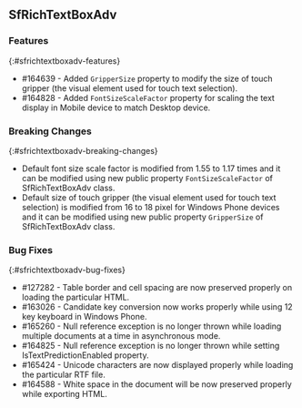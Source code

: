 ## SfRichTextBoxAdv

### Features
{:#sfrichtextboxadv-features}
* \#164639 - Added `GripperSize` property to modify the size of touch gripper (the visual element used for touch text selection).
* \#164828 - Added `FontSizeScaleFactor` property for scaling the text display in Mobile device to match Desktop device.
 
### Breaking Changes
{:#sfrichtextboxadv-breaking-changes}
* Default font size scale factor is modified from 1.55 to 1.17 times and it can be modified using new public property `FontSizeScaleFactor` of SfRichTextBoxAdv class.
* Default size of touch gripper (the visual element used for touch text selection) is modified from 16 to 18 pixel for Windows Phone devices and it can be modified using new public property `GripperSize` of SfRichTextBoxAdv class.

### Bug Fixes
{:#sfrichtextboxadv-bug-fixes}
* \#127282 - Table border and cell spacing are now preserved properly on loading the particular HTML.
* \#163026 - Candidate key conversion now works properly while using 12 key keyboard in Windows Phone.
* \#165260 - Null reference exception is no longer thrown while loading multiple documents at a time in asynchronous mode.
* \#164825 - Null reference exception is no longer thrown while setting IsTextPredictionEnabled property.
* \#165424 - Unicode characters are now displayed properly while loading the particular RTF file.
* \#164588 - White space in the document will be now preserved properly while exporting HTML.